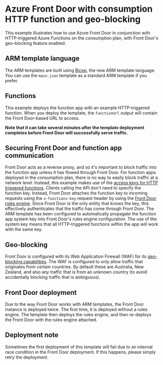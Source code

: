 # Azure Front Door with consumption HTTP function and geo-blocking

This example illustrates how to use Azure Front Door in conjunction with HTTP-triggered Azure Functions on the consumption plan, with Front Door's geo-blocking feature enabled.

## ARM template language

The ARM templates are built using [Bicep](https://github.com/Azure/bicep/), the new ARM template language.
You can use the `main.json` template as a standard ARM template if you prefer.

## Functions

This example deploys the function app with an example HTTP-triggered function.
When you deploy the template, the `functionUrl` output will contain the Front Door-based URL to access.

**Note that it can take several minutes after the template deployment completes before Front Door will successfully serve traffic.**

## Securing Front Door and function app communication

Front Door acts as a reverse proxy, and so it's important to block traffic into the function app unless it has flowed through Front Door.
For function apps deployed in the consumption plan, there is no way to easily block traffic at a network level.
Instead, this example makes use of the [access keys for HTTP triggered functions](https://docs.microsoft.com/en-us/azure/azure-functions/functions-bindings-http-webhook-trigger?tabs=csharp#authorization-keys).
Clients calling the API don't need to specify the function key.
Instead, Front Door attaches the function key to incoming requests using the `x-functions-key` request header by using the [Front Door rules engine](https://docs.microsoft.com/en-us/azure/frontdoor/front-door-rules-engine).
Since Front Door is the only entity that knows the key, this effectively authenticates that the traffic has come through Front Door.
The ARM template has been configured to automatically propagate the function app system key into Front Door's rules engine configuration.
The use of the system key means that all HTTP-triggered functions within the app will work with the same key.

## Geo-blocking

Front Door is configured with its Web Application Firewall (WAF) for its [geo-blocking capabilities](https://docs.microsoft.com/en-us/azure/frontdoor/front-door-geo-filtering).
The WAF is configured to only allow traffic that originates from certain countries.
By default these are Australia, New Zealand, and also any traffic that is from an unknown country (to avoid accidentally blocking traffic that is ambiguous).

## Front Door deployment
Due to the way Front Door works with ARM templates, the Front Door instance is deployed twice.
The first time, it is deployed without a rules engine.
The template then deploys the rules engine, and then re-deploys the Front Door with the rules engine attached.

## Deployment note
Sometimes the first deployment of this template will fail due to an internal race condition in the Front Door deployment.
If this happens, please simply retry the deployment.
